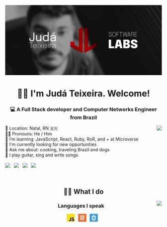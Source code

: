 <img src="./images/judalabs-banner.png" alt="Judá Teixeira Software Labs' banner with the JudaLabs logo alongside a black and white picture of Judá">

<h1 align="center">👋🏽 I'm Judá Teixeira. Welcome!</h1>
<h3 align="center">💻 A Full Stack developer and Computer Networks Engineer from Brazil</h3>

<!-- <h2 align="center">😉 About me</h2> -->

<img align="right" src="https://github-readme-stats.vercel.app/api/top-langs/?username=mrjuda&theme=dark&layout=compact">

<p>
📍 Location: Natal, RN 🇧🇷</br>
🧒🏽 Pronouns: He / Him </br>
🌱 I’m learning: JavaScript, React, Ruby, RoR, and + at Microverse</br>
💼 I'm currently looking for new opportunities</br>
💬 Ask me about: cooking, traveling Brazil and dogs</br>
🎵 I play guitar, sing and write songs</br>
</br>
<a href="https://twitter.com/judalabs"><img src="https://img.icons8.com/color/48/000000/twitter.png" width="4%"/></a>  &nbsp;
<a href="https://www.linkedin.com/in/judateixeira/"><img src="https://img.icons8.com/color/48/000000/linkedin.png" width="4%"/></a>  &nbsp;
<a href="https://www.facebook.com/judalabs/"><img src="https://img.icons8.com/fluent/48/000000/facebook-new.png" width="4%"/></a>  &nbsp;
<a href="https://instagram.com/judalabs"><img src="https://img.icons8.com/fluent/48/000000/instagram-new.png" width="4%"/></a>
</p>

</br>
<div>
  <h2 align="center">🥷🏽 What I do</h2>
  <a href="https://instagram.com/judalabs"><img align="right" src="https://github-readme-stats.vercel.app/api?username=mrjuda&show_icons=true&theme=dark&layout=compact"></a>
  <div align="center">
    <h3>Languages I speak</h3>
    <a href="#"><img src="./icons/javascript.png" width="5%"/></a>  &nbsp;
    <a href="#"><img src="./icons/html5.png" width="5%"/></a>  &nbsp;
    <a href="#"><img src="./icons/css3.png" width="5%"/></a>  &nbsp;
  </div>
</div>